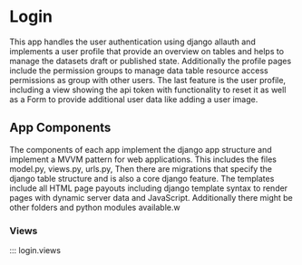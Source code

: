 # Login

This app handles the user authentication using django allauth and implements a user profile that provide an overview on tables and helps to manage the datasets draft or published state. Additionally the profile pages include the permission groups to manage data table resource access permissions as group with other users. The last feature is the user profile, including a view showing the api token with functionality to reset it as well as a Form to provide additional user data like adding a user image.

## App Components

The components of each app implement the django app structure and implement a MVVM pattern for web applications. This includes the files model.py, views.py, urls.py,  Then there are migrations that specify the django table structure and is also a core django feature. The templates include all HTML page payouts including django template syntax to render pages with dynamic server data and JavaScript. Additionally there might be other folders and python modules available.w

### Views

::: login.views
